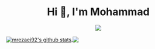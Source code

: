 <h1 align="center">Hi 👋, I'm Mohammad</h1>

<p align="center"> 
  <img src="https://profile-counter.glitch.me/mrezaei92/count.svg" />
</p>

<a href="https://github.com/mrezaei92">
  <img align="center" src="https://github-readme-stats-teal.vercel.app/api?username=mrezaei92&show_icons=truet&include_all_commits=True&hide=contribs" alt="mrezaei92's github stats" />
</a>

<a href="https://github.com/mrezaei92">
  <!-- Change the `github-readme-stats.anuraghazra1.vercel.app` to `github-readme-stats.vercel.app`  -->
  <img align="center" src="https://github-readme-stats-teal.vercel.app/api/top-langs/?username=mrezaei92&layout=compact" />
</a>

###


<!-- - 😄 Hi there, this is Mohammad Rezaei. I am a PhD student at the Univeristy of Texas at Arlington (UTA).
- 🔭 My research interests are Machine Learning, Computer Vision, Unsupervised Representation Learning, Self-Supervised Learning, 3D Shape Analysis, Scene Understanding, Generative Models, Statistical Pattern Recognition, Reinforcement Learning
----------------
Currently doing research on 3D Hand Pose Estimation
- 👯 I am open to collaboration, feel free to contact me at mohammad.rezaei92@gmail.com
 
